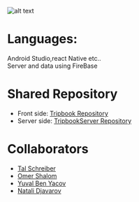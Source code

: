 ![alt text](https://i.ibb.co/HFDyKd7/Whats-App-Image-2022-01-03-at-12-29-20.jpg)
# Languages:
Android Studio,react Native etc.. <br />
Server and data using FireBase
# Shared Repository
* Front side: [Tripbook Repository](https://github.com/TalSchreiber95/Tripbook.git)
* Server side: [TripbookServer Repository](https://github.com/yuvalbenya/TripbookServer.git)
# Collaborators
* [Tal Schreiber](https://github.com/TalSchreiber95)
* [Omer Shalom](https://github.com/Omer2041)
* [Yuval Ben Yacov](https://github.com/yuvalbenya)
* [Natali Djavarov](https://github.com/natalidjavarov)

